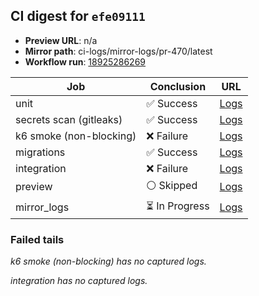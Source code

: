 <!-- AWA-CI-DIGEST -->
## CI digest for `efe09111`

- **Preview URL**: n/a
- **Mirror path**: ci-logs/mirror-logs/pr-470/latest
- **Workflow run**: [18925286269](https://github.com/AlexBomber12/AWA-App/actions/runs/18925286269)

| Job | Conclusion | URL |
| --- | ---------- | --- |
| unit | ✅ Success | [Logs](https://github.com/AlexBomber12/AWA-App/actions/runs/18925286269/job/54030844437) |
| secrets scan (gitleaks) | ✅ Success | [Logs](https://github.com/AlexBomber12/AWA-App/actions/runs/18925286269/job/54030844440) |
| k6 smoke (non-blocking) | ❌ Failure | [Logs](https://github.com/AlexBomber12/AWA-App/actions/runs/18925286269/job/54030985408) |
| migrations | ✅ Success | [Logs](https://github.com/AlexBomber12/AWA-App/actions/runs/18925286269/job/54030985403) |
| integration | ❌ Failure | [Logs](https://github.com/AlexBomber12/AWA-App/actions/runs/18925286269/job/54030985382) |
| preview | ⚪ Skipped | [Logs](https://github.com/AlexBomber12/AWA-App/actions/runs/18925286269/job/54031073743) |
| mirror_logs | ⏳ In Progress | [Logs](https://github.com/AlexBomber12/AWA-App/actions/runs/18925286269/job/54031073546) |

### Failed tails

_k6 smoke (non-blocking) has no captured logs._

_integration has no captured logs._
